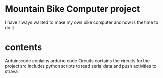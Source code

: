 # Mountain Bike Computer project
I have always wanted to make my own bike computer and now is the time to do it

# contents
Arduinocode contains arduino code 
Circuits contains the circuits for the project
src includes python scripts to read serial data and push activities to strava
